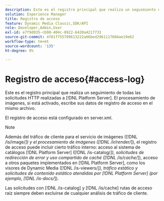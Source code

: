 ```yaml
---
description: Este es el registro principal que realiza un seguimiento de todas las solicitudes HTTP realizadas a  [!DNL Platform Server]. El procesamiento de imágenes, si está activado, escribe sus datos de registro de acceso en el mismo archivo.
solution: Experience Manager
title: Registro de acceso
feature: Dynamic Media Classic,SDK/API
role: Developer,Admin,User
exl-id: e7f9d935-cb98-404c-8922-6420a4217733
source-git-commit: 4f81f755789613222a66bed2961117604ae19e62
workflow-type: tm+mt
source-wordcount: '135'
ht-degree: 0%

---
```


# Registro de acceso{#access-log}

Este es el registro principal que realiza un seguimiento de todas las solicitudes HTTP realizadas a [!DNL Platform Server]. El procesamiento de imágenes, si está activado, escribe sus datos de registro de acceso en el mismo archivo.

El registro de acceso está configurado en server.xml.

>[!NOTE]
>
>Además del tráfico de cliente para el servicio de imágenes ([!DNL /is/image/*]) y el procesamiento de imágenes ([!DNL /ir/render/*]), el registro de acceso puede incluir cierto tráfico interno: acceso al sistema de catálogos [!DNL Platform Server] ([!DNL /is-catalog/*]), solicitudes de redirección de error y uso compartido de caché ([!DNL /is/cache/*]), acceso a otros paquetes implementados en [!DNL Platform Server], como los visores de Dynamic Media ([!DNL /is-viewers/*]), tráfico estático y solicitudes de contenido estático atendidas por [!DNL Platform Server] (por ejemplo, [!DNL /is-docs/*]).

Las solicitudes con [!DNL /is-catalog] y [!DNL /is/cache] rutas de acceso raíz siempre deben excluirse de cualquier análisis de tráfico de cliente.
